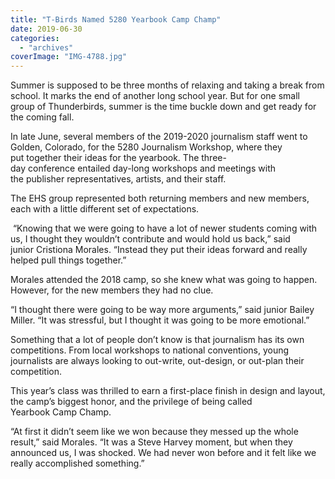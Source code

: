 ```yaml
---
title: "T-Birds Named 5280 Yearbook Camp Champ"
date: 2019-06-30
categories: 
  - "archives"
coverImage: "IMG-4788.jpg"
---
```


Summer is supposed to be three months of relaxing and taking a break from school. It marks the end of another long school year. But for one small group of Thunderbirds, summer is the time buckle down and get ready for the coming fall.  

In late June, several members of the 2019-2020 journalism staff went to Golden, Colorado, for the 5280 Journalism Workshop, where they put together their ideas for the yearbook. The three-day conference entailed day\-long workshops and meetings with the publisher representatives, artists, and their staff. 

The EHS group represented both returning members and new members, each with a little different set of expectations.  

 “Knowing that we were going to have a lot of newer students coming with us, I thought they wouldn’t contribute and would hold us back,” said junior Cristiona Morales. “Instead they put their ideas forward and really helped pull things together.”  

Morales attended the 2018 camp, so she knew what was going to happen. However, for the new members they had no clue. 

“I thought there were going to be way more arguments,” said junior Bailey Miller. “It was stressful, but I thought it was going to be more emotional.”  

Something that a lot of people don’t know is that journalism has its own competitions. From local workshops to national conventions, young journalists are always looking to out-write, out-design, or out-plan their competition. 

This year’s class was thrilled to earn a first\-place finish in design and layout, the camp’s biggest honor, and the privilege of being called Yearbook Camp Champ. 

“At first it didn’t seem like we won because they messed up the whole result,” said Morales. “It was a Steve Harvey moment, but when they announced us, I was shocked. We had never won before and it felt like we really accomplished something.”
